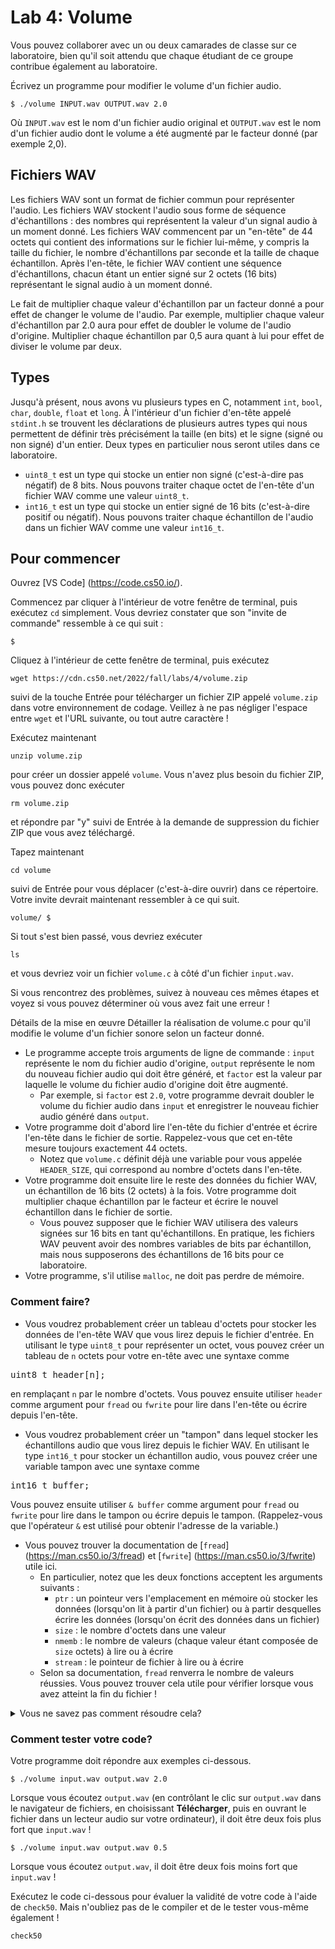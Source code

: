 Lab 4: Volume
=============

<div class = "alert" data-alert= "warning" role = "alert"> <p> Vous pouvez collaborer avec un ou deux camarades de classe sur ce laboratoire, bien qu'il soit attendu que chaque étudiant de ce groupe contribue également au laboratoire. </p> </div>

Écrivez un programme pour modifier le volume d'un fichier audio.

    $ ./volume INPUT.wav OUTPUT.wav 2.0
    

Où `INPUT.wav` est le nom d'un fichier audio original et `OUTPUT.wav` est le nom d'un fichier audio dont le volume a été augmenté par le facteur donné (par exemple 2,0).

Fichiers WAV
---------

Les fichiers WAV sont un format de fichier commun pour représenter l'audio. Les fichiers WAV stockent l'audio sous forme de séquence d'échantillons : des nombres qui représentent la valeur d'un signal audio à un moment donné. Les fichiers WAV commencent par un "en-tête" de 44 octets qui contient des informations sur le fichier lui-même, y compris la taille du fichier, le nombre d'échantillons par seconde et la taille de chaque échantillon. Après l'en-tête, le fichier WAV contient une séquence d'échantillons, chacun étant un entier signé sur 2 octets (16 bits) représentant le signal audio à un moment donné.

Le fait de multiplier chaque valeur d'échantillon par un facteur donné a pour effet de changer le volume de l'audio. Par exemple, multiplier chaque valeur d'échantillon par 2.0 aura pour effet de doubler le volume de l'audio d'origine. Multiplier chaque échantillon par 0,5 aura quant à lui pour effet de diviser le volume par deux.

Types 
-----

Jusqu'à présent, nous avons vu plusieurs types en C, notamment `int`, `bool`, `char`, `double`, `float` et `long`. À l'intérieur d'un fichier d'en-tête appelé `stdint.h` se trouvent les déclarations de plusieurs autres types qui nous permettent de définir très précisément la taille (en bits) et le signe (signé ou non signé) d'un entier. Deux types en particulier nous seront utiles dans ce laboratoire.

*  `uint8_t` est un type qui stocke un entier non signé (c'est-à-dire pas négatif) de 8 bits. Nous pouvons traiter chaque octet de l'en-tête d'un fichier WAV comme une valeur `uint8_t`.
*  `int16_t` est un type qui stocke un entier signé de 16 bits (c'est-à-dire positif ou négatif). Nous pouvons traiter chaque échantillon de l'audio dans un fichier WAV comme une valeur `int16_t`.

Pour commencer
---------------

Ouvrez [VS Code] (https://code.cs50.io/).

Commencez par cliquer à l'intérieur de votre fenêtre de terminal, puis exécutez `cd` simplement. Vous devriez constater que son "invite de commande" ressemble à ce qui suit :

    $
    

Cliquez à l'intérieur de cette fenêtre de terminal, puis exécutez

    wget https://cdn.cs50.net/2022/fall/labs/4/volume.zip
    

suivi de la touche Entrée pour télécharger un fichier ZIP appelé `volume.zip` dans votre environnement de codage. Veillez à ne pas négliger l'espace entre `wget` et l'URL suivante, ou tout autre caractère !

Exécutez maintenant

    unzip volume.zip
    

pour créer un dossier appelé `volume`. Vous n'avez plus besoin du fichier ZIP, vous pouvez donc exécuter

    rm volume.zip
    

et répondre par "y" suivi de Entrée à la demande de suppression du fichier ZIP que vous avez téléchargé.

Tapez maintenant

    cd volume
    

suivi de Entrée pour vous déplacer (c'est-à-dire ouvrir) dans ce répertoire. Votre invite devrait maintenant ressembler à ce qui suit.

    volume/ $
    

Si tout s'est bien passé, vous devriez exécuter

    ls
    

et vous devriez voir un fichier `volume.c` à côté d'un fichier `input.wav`.

Si vous rencontrez des problèmes, suivez à nouveau ces mêmes étapes et voyez si vous pouvez déterminer où vous avez fait une erreur !

Détails de la mise en œuvre
Détailler la réalisation de volume.c pour qu'il modifie le volume d'un fichier sonore selon un facteur donné.

*  Le programme accepte trois arguments de ligne de commande : `input` représente le nom du fichier audio d'origine, `output` représente le nom du nouveau fichier audio qui doit être généré, et `factor` est la valeur par laquelle le volume du fichier audio d'origine doit être augmenté.
     * Par exemple, si `factor` est `2.0`, votre programme devrait doubler le volume du fichier audio dans `input` et enregistrer le nouveau fichier audio généré dans `output`.
*  Votre programme doit d'abord lire l'en-tête du fichier d'entrée et écrire l'en-tête dans le fichier de sortie. Rappelez-vous que cet en-tête mesure toujours exactement 44 octets.
     * Notez que `volume.c` définit déjà une variable pour vous appelée `HEADER_SIZE`, qui correspond au nombre d'octets dans l'en-tête.
*  Votre programme doit ensuite lire le reste des données du fichier WAV, un échantillon de 16 bits (2 octets) à la fois. Votre programme doit multiplier chaque échantillon par le facteur et écrire le nouvel échantillon dans le fichier de sortie.
    * Vous pouvez supposer que le fichier WAV utilisera des valeurs signées sur 16 bits en tant qu'échantillons. En pratique, les fichiers WAV peuvent avoir des nombres variables de bits par échantillon, mais nous supposerons des échantillons de 16 bits pour ce laboratoire.
*  Votre programme, s'il utilise `malloc`, ne doit pas perdre de mémoire.

### Comment faire?

*   Vous voudrez probablement créer un tableau d'octets pour stocker les données de l'en-tête WAV que vous lirez depuis le fichier d'entrée. En utilisant le type `uint8_t` pour représenter un octet, vous pouvez créer un tableau de `n` octets pour votre en-tête avec une syntaxe comme

<pre>
uint8_t header[n];
</pre>    

en remplaçant `n` par le nombre d'octets. Vous pouvez ensuite utiliser `header` comme argument pour `fread` ou `fwrite` pour lire dans l'en-tête ou écrire depuis l'en-tête.

*   Vous voudrez probablement créer un "tampon" dans lequel stocker les échantillons audio que vous lirez depuis le fichier WAV. En utilisant le type `int16_t` pour stocker un échantillon audio, vous pouvez créer une variable tampon avec une syntaxe comme

<pre>
int16_t buffer;
</pre>   

Vous pouvez ensuite utiliser `& buffer` comme argument pour `fread` ou `fwrite` pour lire dans le tampon ou écrire depuis le tampon. (Rappelez-vous que l'opérateur `&` est utilisé pour obtenir l'adresse de la variable.)

*   Vous pouvez trouver la documentation de [`fread`] (https://man.cs50.io/3/fread) et [`fwrite`] (https://man.cs50.io/3/fwrite) utile ici.
     * En particulier, notez que les deux fonctions acceptent les arguments suivants :
         * `ptr` : un pointeur vers l'emplacement en mémoire où stocker les données (lorsqu'on lit à partir d'un fichier) ou à partir desquelles écrire les données (lorsqu'on écrit des données dans un fichier)
         * `size` : le nombre d'octets dans une valeur
         * `nmemb` : le nombre de valeurs (chaque valeur étant composée de `size` octets) à lire ou à écrire
         * `stream` : le pointeur de fichier à lire ou à écrire
     * Selon sa documentation, `fread` renverra le nombre de valeurs réussies. Vous pouvez trouver cela utile pour vérifier lorsque vous avez atteint la fin du fichier !

<details><summary>Vous ne savez pas comment résoudre cela?</summary><iframe allow="accelerometer; autoplay; encrypted-media; gyroscope; picture-in-picture" allowfullscreen="" class="border" data-video="" src="https://video.cs50.io/-rtZkTAK2gg"></iframe></details>


### Comment tester votre code?

Votre programme doit répondre aux exemples ci-dessous.

    $ ./volume input.wav output.wav 2.0
    

Lorsque vous écoutez `output.wav` (en contrôlant le clic sur `output.wav` dans le navigateur de fichiers, en choisissant **Télécharger**, puis en ouvrant le fichier dans un lecteur audio sur votre ordinateur), il doit être deux fois plus fort que `input.wav` !

    $ ./volume input.wav output.wav 0.5
    

Lorsque vous écoutez `output.wav`, il doit être deux fois moins fort que `input.wav` !

Exécutez le code ci-dessous pour évaluer la validité de votre code à l'aide de `check50`. Mais n'oubliez pas de le compiler et de le tester vous-même également !

    check50